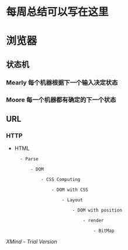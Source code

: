 # 每周总结可以写在这里

# 浏览器

## 状态机

### Mearly 每个机器根据下一个输入决定状态

### Moore 每一个机器都有确定的下一个状态

## URL

### HTTP

- HTML

      	- Parse

      		- DOM

      			- CSS Computing

      				- DOM with CSS

      					- Layout

      						- DOM with position

      							- render

      								- BitMap

_XMind - Trial Version_
